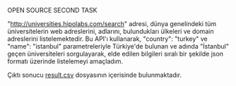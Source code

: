 OPEN SOURCE SECOND TASK

"http://universities.hipolabs.com/search" adresi, dünya genelindeki tüm üniversitelerin web adreslerini, adlarını, bulundukları ülkeleri ve domain adreslerini listelemektedir. 
Bu API'ı kullanarak, "country": "turkey" ve "name": "istanbul" parametreleriyle
Türkiye'de bulunan ve adında "İstanbul"  geçen üniversiteleri sorgulayarak, 
elde edilen bilgileri sıralı bir şekilde json formatı üzerinde listelemeyi amaçladım.

Çıktı sonucu [result.csv](https://github.com/mustafakamber/OpenSource-Lab-2/blob/master/result.csv) dosyasının içerisinde bulunmaktadır.




